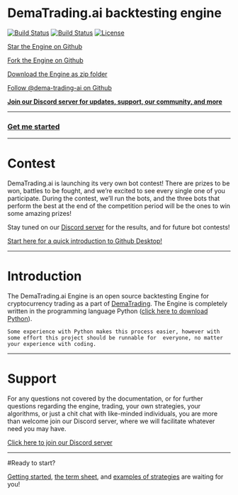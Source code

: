 # DemaTrading.ai backtesting engine

[![Build Status](https://img.shields.io/github/forks/dema-trading-ai/engine.svg)](https://github.com/dema-trading-ai/engine)
[![Build Status](https://img.shields.io/github/stars/dema-trading-ai/engine.svg)](https://github.com/dema-trading-ai/engine)
[![License](https://img.shields.io/github/license/dema-trading-ai/engine.svg)](https://github.com/dema-trading-ai/engine)


<a class="github-button" href="https://github.com/dema-trading-ai/engine" data-icon="octicon-star" data-size="large" aria-label="Star dema-trading-ai/engine on GitHub">Star the Engine on Github</a>

<a class="github-button" href="https://github.com/dema-trading-ai/engine/fork" data-icon="octicon-repo-forked" data-size="large" aria-label="Fork dema-trading-ai/engine on GitHub">Fork the Engine on Github</a>

<a class="github-button" href="https://github.com/dema-trading-ai/engine/archive/main.zip" data-icon="octicon-cloud-download" data-size="large" aria-label="Clone dema-trading-ai/engine on GitHub">Download the Engine as zip folder</a>

<a class="github-button" href="https://github.com/dema-trading-ai" data-size="large" aria-label="Follow @dema-trading-ai on GitHub">Follow @dema-trading-ai on Github</a>

**[Join our Discord server for updates, support, our community, and more](https://discord.gg/WXxjtNzjEx)**

***

### [Get me started](https://docs.dematrading.ai/getting_started/installation/installation/)

***

# Contest

DemaTrading.ai is launching its very own bot contest! There are prizes to be won, battles to be fought, and we’re excited
to see every single one of you participate. During the contest, we’ll run the bots, and the three bots that perform the best at the end of the competition period will be the ones to win some amazing prizes!

Stay tuned on our [Discord server](https://discord.gg/WXxjtNzjEx) for the results, and for future bot contests!


[Start here for a quick introduction to Github Desktop!](https://docs.dematrading.ai/getting_started/installation/github_desktop/)


***

# Introduction

The DemaTrading.ai Engine is an open source backtesting Engine for cryptocurrency trading as a part of
[DemaTrading](https://DemaTrading.ai). The Engine is completely written in the programming language Python
([click here to download Python](https://www.python.org/downloads/)).

`Some experience with Python makes this process easier, however with some effort this project should be runnable for 
everyone, no matter your experience with coding.`

***

# Support

For any questions not covered by the documentation, or for further questions regarding the engine, trading, your own
strategies, your algorithms, or just a chit chat with like-minded individuals, you are more than welcome join our
Discord server, where we will facilitate whatever need you may have.

[Click here to join our Discord server](https://discord.gg/WXxjtNzjEx)
***

#Ready to start?

[Getting started](https://docs.dematrading.ai/getting_started/installation/installation/),
[the term sheet](https://docs.dematrading.ai/getting_started/trading101/termsheet/),
and [examples of strategies](https://docs.dematrading.ai/getting_started/strategies/strategyexamples/) are waiting for you!

